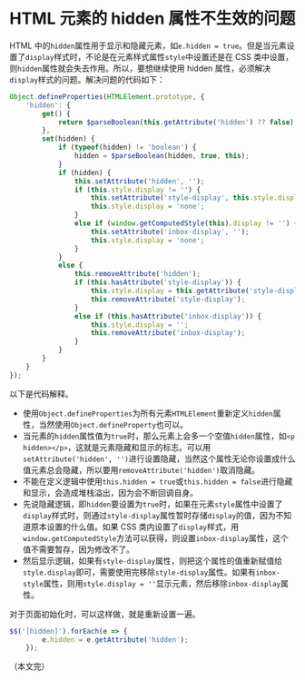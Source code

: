 
# HTML 元素的 hidden 属性不生效的问题

HTML 中的`hidden`属性用于显示和隐藏元素，如`e.hidden = true`。但是当元素设置了`display`样式时，不论是在元素样式属性`style`中设置还是在 CSS 类中设置，则`hidden`属性就会失去作用。所以，要想继续使用 hidden 属性，必须解决`display`样式的问题。解决问题的代码如下：

```javascript
Object.defineProperties(HTMLElement.prototype, {
    'hidden': {
        get() {
            return $parseBoolean(this.getAttribute('hidden') ?? false);
        },
        set(hidden) {
            if (typeof(hidden) != 'boolean') {
                hidden = $parseBoolean(hidden, true, this);
            }
            if (hidden) {
                this.setAttribute('hidden', '');
                if (this.style.display != '') {
                    this.setAttribute('style-display', this.style.display);
                    this.style.display = 'none';
                }
                else if (window.getComputedStyle(this).display != '') {
                    this.setAttribute('inbox-display', '');
                    this.style.display = 'none';
                }                
            }
            else {
                this.removeAttribute('hidden');
                if (this.hasAttribute('style-display')) {
                    this.style.display = this.getAttribute('style-display');
                    this.removeAttribute('style-display');
                }
                else if (this.hasAttribute('inbox-display')) {
                    this.style.display = '';
                    this.removeAttribute('inbox-display');
                }
            }
        }
    }
});
```

以下是代码解释。

* 使用`Object.defineProperties`为所有元素`HTMLElement`重新定义`hidden`属性，当然使用`Object.defineProperty`也可以。 
* 当元素的`hidden`属性值为`true`时，那么元素上会多一个空值`hidden`属性，如`<p hidden></p>`，这就是元素隐藏和显示的标志。可以用`setAttribute('hidden', '')`进行设置隐藏，当然这个属性无论你设置成什么值元素总会隐藏，所以要用`removeAttribute('hidden')`取消隐藏。
* 不能在定义逻辑中使用`this.hidden = true`或`this.hidden = false`进行隐藏和显示，会造成堆栈溢出，因为会不断回调自身。
* 先说隐藏逻辑，即`hidden`要设置为`true`时，如果在元素`style`属性中设置了`display`样式时，则通过`style-display`属性暂时存储`display`的值，因为不知道原本设置的什么值。如果 CSS 类内设置了`display`样式，用`window.getComputedStyle`方法可以获得，则设置`inbox-display`属性，这个值不需要暂存，因为修改不了。
* 然后显示逻辑，如果有`style-display`属性，则把这个属性的值重新赋值给`style.display`即可，需要使用完移除`style-display`属性。如果有`inbox-style`属性，则用`style.display = ''`显示元素，然后移除`inbox-display`属性。

对于页面初始化时，可以这样做，就是重新设置一遍。

```javascript
$$('[hidden]').forEach(e => {
        e.hidden = e.getAttribute('hidden');
    });
```

（本文完）